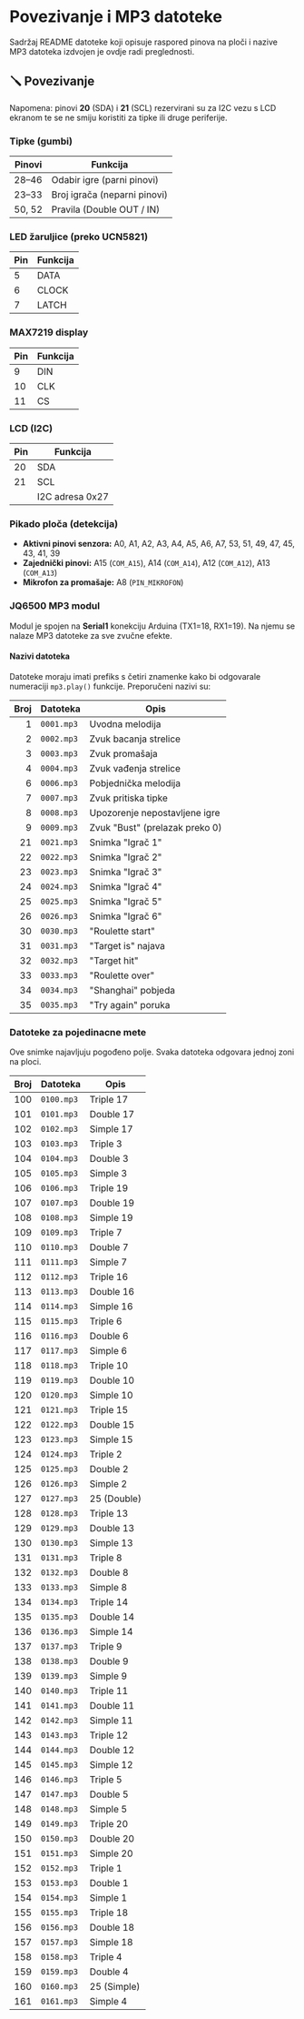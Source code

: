 # Povezivanje i MP3 datoteke

Sadržaj README datoteke koji opisuje raspored pinova na ploči i nazive MP3 datoteka izdvojen je ovdje radi preglednosti.

## 🪛 Povezivanje

Napomena: pinovi **20** (SDA) i **21** (SCL) rezervirani su za I2C vezu s LCD
ekranom te se ne smiju koristiti za tipke ili druge periferije.

### Tipke (gumbi)

| Pinovi | Funkcija         |
|--------|------------------|
| 28–46  | Odabir igre (parni pinovi) |
| 23–33  | Broj igrača (neparni pinovi) |
| 50, 52 | Pravila (Double OUT / IN) |

### LED žaruljice (preko UCN5821)

| Pin    | Funkcija         |
|--------|------------------|
| 5      | DATA             |
| 6      | CLOCK            |
| 7      | LATCH            |

### MAX7219 display

| Pin | Funkcija |
|-----|----------|
| 9   | DIN      |
| 10  | CLK      |
| 11  | CS       |

### LCD (I2C)

| Pin | Funkcija |
|-----|----------|
| 20  | SDA      |
| 21  | SCL      |
|     | I2C adresa 0x27 |

### Pikado ploča (detekcija)

- **Aktivni pinovi senzora:** A0, A1, A2, A3, A4, A5, A6, A7, 53, 51, 49, 47, 45, 43, 41, 39
- **Zajednički pinovi:** A15 (`COM_A15`), A14 (`COM_A14`), A12 (`COM_A12`), A13 (`COM_A13`)
- **Mikrofon za promašaje:** A8 (`PIN_MIKROFON`)

### JQ6500 MP3 modul

Modul je spojen na **Serial1** konekciju Arduina (TX1=18, RX1=19). Na njemu se nalaze MP3 datoteke za sve zvučne efekte.

#### Nazivi datoteka

Datoteke moraju imati prefiks s četiri znamenke kako bi odgovarale numeraciji `mp3.play()` funkcije. Preporučeni nazivi su:

| Broj | Datoteka        | Opis                     |
|-----:|-----------------|-------------------------|
| 1    | `0001.mp3`      | Uvodna melodija         |
| 2    | `0002.mp3`      | Zvuk bacanja strelice   |
| 3    | `0003.mp3`      | Zvuk promašaja          |
| 4    | `0004.mp3`      | Zvuk vađenja strelice   |
| 6    | `0006.mp3`      | Pobjednička melodija    |
| 7    | `0007.mp3`      | Zvuk pritiska tipke     |
| 8    | `0008.mp3`      | Upozorenje nepostavljene igre |
| 9    | `0009.mp3`      | Zvuk "Bust" (prelazak preko 0) |
| 21   | `0021.mp3`      | Snimka "Igrač 1"        |
| 22   | `0022.mp3`      | Snimka "Igrač 2"        |
| 23   | `0023.mp3`      | Snimka "Igrač 3"        |
| 24   | `0024.mp3`      | Snimka "Igrač 4"        |
| 25   | `0025.mp3`      | Snimka "Igrač 5"        |
| 26   | `0026.mp3`      | Snimka "Igrač 6"        |
| 30   | `0030.mp3`      | "Roulette start"        |
| 31   | `0031.mp3`      | "Target is" najava      |
| 32   | `0032.mp3`      | "Target hit"            |
| 33   | `0033.mp3`      | "Roulette over"         |
| 34   | `0034.mp3`      | "Shanghai" pobjeda      |
| 35   | `0035.mp3`      | "Try again" poruka      |

### Datoteke za pojedinacne mete

Ove snimke najavljuju pogođeno polje. Svaka datoteka odgovara jednoj zoni na ploci.

| Broj | Datoteka | Opis |
|-----:|---------|------|
| 100 | `0100.mp3` | Triple 17 |
| 101 | `0101.mp3` | Double 17 |
| 102 | `0102.mp3` | Simple 17 |
| 103 | `0103.mp3` | Triple 3 |
| 104 | `0104.mp3` | Double 3 |
| 105 | `0105.mp3` | Simple 3 |
| 106 | `0106.mp3` | Triple 19 |
| 107 | `0107.mp3` | Double 19 |
| 108 | `0108.mp3` | Simple 19 |
| 109 | `0109.mp3` | Triple 7 |
| 110 | `0110.mp3` | Double 7 |
| 111 | `0111.mp3` | Simple 7 |
| 112 | `0112.mp3` | Triple 16 |
| 113 | `0113.mp3` | Double 16 |
| 114 | `0114.mp3` | Simple 16 |
| 115 | `0115.mp3` | Triple 6 |
| 116 | `0116.mp3` | Double 6 |
| 117 | `0117.mp3` | Simple 6 |
| 118 | `0118.mp3` | Triple 10 |
| 119 | `0119.mp3` | Double 10 |
| 120 | `0120.mp3` | Simple 10 |
| 121 | `0121.mp3` | Triple 15 |
| 122 | `0122.mp3` | Double 15 |
| 123 | `0123.mp3` | Simple 15 |
| 124 | `0124.mp3` | Triple 2 |
| 125 | `0125.mp3` | Double 2 |
| 126 | `0126.mp3` | Simple 2 |
| 127 | `0127.mp3` | 25 (Double) |
| 128 | `0128.mp3` | Triple 13 |
| 129 | `0129.mp3` | Double 13 |
| 130 | `0130.mp3` | Simple 13 |
| 131 | `0131.mp3` | Triple 8 |
| 132 | `0132.mp3` | Double 8 |
| 133 | `0133.mp3` | Simple 8 |
| 134 | `0134.mp3` | Triple 14 |
| 135 | `0135.mp3` | Double 14 |
| 136 | `0136.mp3` | Simple 14 |
| 137 | `0137.mp3` | Triple 9 |
| 138 | `0138.mp3` | Double 9 |
| 139 | `0139.mp3` | Simple 9 |
| 140 | `0140.mp3` | Triple 11 |
| 141 | `0141.mp3` | Double 11 |
| 142 | `0142.mp3` | Simple 11 |
| 143 | `0143.mp3` | Triple 12 |
| 144 | `0144.mp3` | Double 12 |
| 145 | `0145.mp3` | Simple 12 |
| 146 | `0146.mp3` | Triple 5 |
| 147 | `0147.mp3` | Double 5 |
| 148 | `0148.mp3` | Simple 5 |
| 149 | `0149.mp3` | Triple 20 |
| 150 | `0150.mp3` | Double 20 |
| 151 | `0151.mp3` | Simple 20 |
| 152 | `0152.mp3` | Triple 1 |
| 153 | `0153.mp3` | Double 1 |
| 154 | `0154.mp3` | Simple 1 |
| 155 | `0155.mp3` | Triple 18 |
| 156 | `0156.mp3` | Double 18 |
| 157 | `0157.mp3` | Simple 18 |
| 158 | `0158.mp3` | Triple 4 |
| 159 | `0159.mp3` | Double 4 |
| 160 | `0160.mp3` | 25 (Simple) |
| 161 | `0161.mp3` | Simple 4 |


